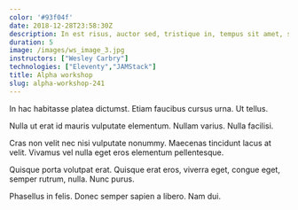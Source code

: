 ```yaml
---
color: '#93f04f'
date: 2018-12-28T23:58:30Z
description: In est risus, auctor sed, tristique in, tempus sit amet, sem. Fusce consequat.
duration: 5
image: /images/ws_image_3.jpg
instructors: ["Wesley Carbry"]
technologies: ["Eleventy","JAMStack"]
title: Alpha workshop
slug: alpha-workshop-241
---
```

In hac habitasse platea dictumst. Etiam faucibus cursus urna. Ut tellus.

Nulla ut erat id mauris vulputate elementum. Nullam varius. Nulla facilisi.

Cras non velit nec nisi vulputate nonummy. Maecenas tincidunt lacus at velit. Vivamus vel nulla eget eros elementum pellentesque.

Quisque porta volutpat erat. Quisque erat eros, viverra eget, congue eget, semper rutrum, nulla. Nunc purus.

Phasellus in felis. Donec semper sapien a libero. Nam dui.
